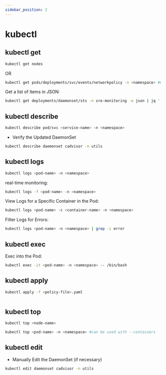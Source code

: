 ```yaml
---
sidebar_position: 2
---
```


# kubectl

## kubectl get
```bash
kubectl get nodes
```
OR
```bash
kubectl get pods/deployments/svc/events/networkpolicy -n <namespace> #OR --all-namespaces
```
Get a list of items in JSON:
```bash
kubectl get deployments/daemonset/sts -n sre-monitoring -o json | jq '.items[].spec.template.spec.containers[] | {name: .name, requests: .resources.requests, limits: .resources.limits}'
```

## kubectl describe
```bash
kubectl describe pod/svc <service-name> -n <namespace>
```
- Verify the Updated DaemonSet
```bash
kubectl describe daemonset cadvisor -n utils
```

## kubectl logs
```bash
kubectl logs <pod-name> -n <namespace>
```
real-time monitoring:
```bash
kubectl logs -f <pod-name> -n <namespace>
```
View Logs for a Specific Container in the Pod:
```bash
kubectl logs <pod-name> -c <container-name> -n <namespace>
```
Filter Logs for Errors:
```bash
kubectl logs <pod-name> -n <namespace> | grep -i error
```

## kubectl exec
Exec into the Pod:
```bash
kubectl exec -it <pod-name> -n <namespace> -- /bin/bash
```

## kubectl apply
```bash
kubectl apply -f <policy-file>.yaml
```
```bash

```

## kubectl top
```bash
kubectl top <node-name>
```
```bash
kubectl top <pod-name> -n <namespace> #can be used with --containers
```

## kubectl edit
- Manually Edit the DaemonSet (if necessary)
```bash
kubectl edit daemonset cadvisor -n utils
```